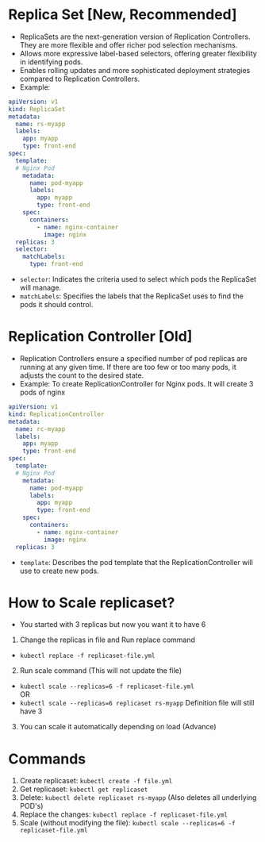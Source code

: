 # Replica Set [New, Recommended]
- ReplicaSets are the next-generation version of Replication Controllers. They are more flexible and offer richer pod selection mechanisms.
- Allows more expressive label-based selectors, offering greater flexibility in identifying pods.
- Enables rolling updates and more sophisticated deployment strategies compared to Replication Controllers.
- Example:
```yaml
apiVersion: v1
kind: ReplicaSet
metadata:
  name: rs-myapp
  labels:
    app: myapp
    type: front-end
spec:
  template:
  # Nginx Pod 
    metadata:
      name: pod-myapp
      labels:
        app: myapp
        type: front-end
    spec:
      containers:
        - name: nginx-container
          image: nginx
  replicas: 3
  selector:
    matchLabels:
      type: front-end 
```
- ```selector```: Indicates the criteria used to select which pods the ReplicaSet will manage.
- ```matchLabels```: Specifies the labels that the ReplicaSet uses to find the pods it should control.
# Replication Controller [Old]
- Replication Controllers ensure a specified number of pod replicas are running at any given time. If there are too few or too many pods, it adjusts the count to the desired state.
- Example: To create ReplicationController for Nginx pods. It will create 3 pods of nginx 
```yaml
apiVersion: v1
kind: ReplicationController
metadata:
  name: rc-myapp
  labels:
    app: myapp
    type: front-end
spec:
  template:
  # Nginx Pod 
    metadata:
      name: pod-myapp
      labels:
        app: myapp
        type: front-end
    spec:
      containers:
        - name: nginx-container
          image: nginx
  replicas: 3
```
- ```template```: Describes the pod template that the ReplicationController will use to create new pods.


# How to Scale replicaset?
- You started with 3 replicas but now you want it to have 6
1. Change the replicas in file and Run replace command  
- ```kubectl replace -f replicaset-file.yml```
2. Run scale command (This will not update the file)  
- ```kubectl scale --replicas=6 -f replicaset-file.yml```  
OR  
- ```kubectl scale --replicas=6 replicaset rs-myapp``` Definition file will still have 3
3. You can scale it automatically depending on load (Advance)

# Commands
1. Create replicaset: ```kubectl create -f file.yml```
2. Get replicaset: ```kubectl get replicaset```
3. Delete: ```kubectl delete replicaset rs-myapp``` (Also deletes all underlying POD's)
4. Replace the changes: ```kubectl replace -f replicaset-file.yml```
5. Scale (without modifying the file): ```kubectl scale --replicas=6 -f replicaset-file.yml```
